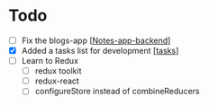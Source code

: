 # Todo

- [ ] Fix the blogs-app [[Notes-app-backend]]
- [x] Added a tasks list for development [[tasks]]
- [ ] Learn to Redux
  - [ ] redux toolkit
  - [ ] redux-react
  - [ ] configureStore instead of combineReducers

[//begin]: # "Autogenerated link references for markdown compatibility"
[Notes-app-backend]: notes-development/Notes-app-backend "Blogs app backend"
[tasks]: notes-development/tasks "Tasks"
[//end]: # "Autogenerated link references"